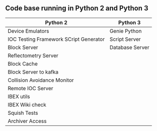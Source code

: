 ## Code base running in Python 2 and Python 3

| Python 2| Python 3|
| ------ | ----  |
| Device Emulators | Genie Python |
| IOC Testing Framework SCript Generator | Script Server |
| Block Server | Database Server |
| Reflectometry Server | 
| Block Cache | 
| Block Server to kafka |
| Collision Avoidance Monitor |
| Remote IOC Server |
| IBEX utils |
| IBEX Wiki check |
| Squish Tests|
| Archiver Access |
